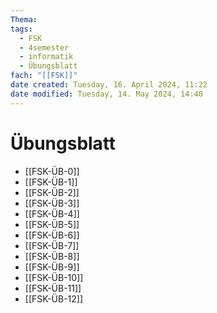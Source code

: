 ```yaml
---
Thema: 
tags:
  - FSK
  - 4semester
  - informatik
  - Übungsblatt
fach: "[[FSK]]"
date created: Tuesday, 16. April 2024, 11:22
date modified: Tuesday, 14. May 2024, 14:40
---
```


# Übungsblatt

- [[FSK-ÜB-0]]
- [[FSK-ÜB-1]]
- [[FSK-ÜB-2]]
- [[FSK-ÜB-3]]
- [[FSK-ÜB-4]]
- [[FSK-ÜB-5]]
- [[FSK-ÜB-6]]
- [[FSK-ÜB-7]]
- [[FSK-ÜB-8]]
- [[FSK-ÜB-9]]
- [[FSK-ÜB-10]]
- [[FSK-ÜB-11]]
- [[FSK-ÜB-12]]